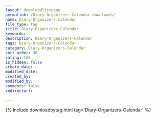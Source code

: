 ```yaml
---
layout: downloadlistpage
permalink: /Diary-Organizers-Calendar-downloads/
name: Diary-Organizers-Calendar
file_type: tag
title: Diary-Organizers-Calendar
keywords:
description: Diary-Organizers-Calendar
tags: Diary-Organizers-Calendar
category: Diary-Organizers-Calendar
sort_order: 30
rating: 100
is_hidden: false
create_date:
modified_date:
created_by:
modified_by:
comments: false
redirecturl:

---
```

 {% include downloadbytag.html tag='Diary-Organizers-Calendar' %}

